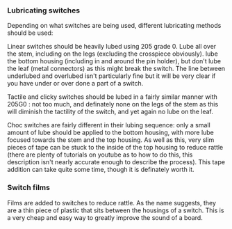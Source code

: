 ### Lubricating switches
Depending on what switches are being used, different lubricating methods should be used:

Linear switches should be heavily lubed using 205 grade 0. Lube all over the stem, including on the legs (excluding the crosspiece obviously). lube the bottom housing (including in and around the pin holder), but don't lube the leaf (metal connectors) as this might break the switch. The line between underlubed and overlubed isn't particularly fine but it will be very clear if you have under or over done a part of a switch.

Tactile and clicky switches should be lubed in a fairly similar manner with 205G0 : not too much, and definately none on the legs of the stem as this will diminish the tactility of the switch, and yet again no lube on the leaf.

Choc switches are fairly different in their lubing sequence: only a small amount of lube should be applied to the bottom housing, with more lube focused towards the stem and the top housing. As well as this, very slim pieces of tape can be stuck to the inside of the top housing to reduce rattle (there are plenty of tutorials on youtube as to how to do this, this description isn't nearly accurate enough to describe the process). This tape addition can take quite some time, though it is definately worth it.

### Switch films
Films are added to switches to reduce rattle. As the name suggests, they are a thin piece of plastic that sits between the housings of a switch. This is a very cheap and easy way to greatly improve the sound of a board.